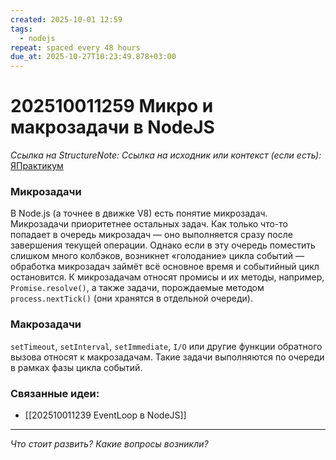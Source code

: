 ```yaml
---
created: 2025-10-01 12:59
tags:
  - nodejs
repeat: spaced every 48 hours
due_at: 2025-10-27T10:23:49.878+03:00
---
```

# 202510011259 Микро и макрозадачи в NodeJS

*Ссылка на StructureNote:*
*Ссылка на исходник или контекст (если есть):* [ЯПрактикум](https://practicum.yandex.ru/learn/backend-nodejs/courses/16b47298-e20d-4fde-9619-1ab305039a00/sprints/564238/topics/57910525-b12b-4241-8764-6b23c37a80fc/lessons/ab756091-2cb0-4eb3-b2bf-0a380c6ef032/)

### Микрозадачи

В Node.js (а точнее в движке V8) есть понятие микрозадач. Микрозадачи приоритетнее остальных задач. Как только что-то попадает в очередь микрозадач — оно выполняется сразу после завершения текущей операции. Однако если в эту очередь поместить слишком много колбэков, возникнет «голодание» цикла событий — обработка микрозадач займёт всё основное время и событийный цикл остановится. К микрозадачам относят промисы и их методы, например, `Promise.resolve()`, а также задачи, порождаемые методом `process.nextTick()` (они хранятся в отдельной очереди).

### Макрозадачи

`setTimeout`, `setInterval`, `setImmediate`, `I/O` или другие функции обратного вызова относят к макрозадачам. Такие задачи выполняются по очереди в рамках фазы цикла событий.

### Связанные идеи:

* [[202510011239 EventLoop в NodeJS]]

---

*Что стоит развить? Какие вопросы возникли?*
